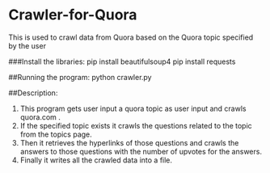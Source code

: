 # Crawler-for-Quora
This is used to crawl data from Quora based on the Quora topic specified by the user

###Install the libraries:
pip install beautifulsoup4
pip install requests

##Running the program:
python crawler.py

##Description: 
1.	This program gets user input a quora topic as user input and crawls quora.com . 
2.	If the specified topic exists it crawls the questions related to the topic from the topics page. 
3.	Then it retrieves the hyperlinks of those questions and crawls the answers to those questions with the number of upvotes for the answers. 
4.	Finally it writes all the crawled data into a file. 
